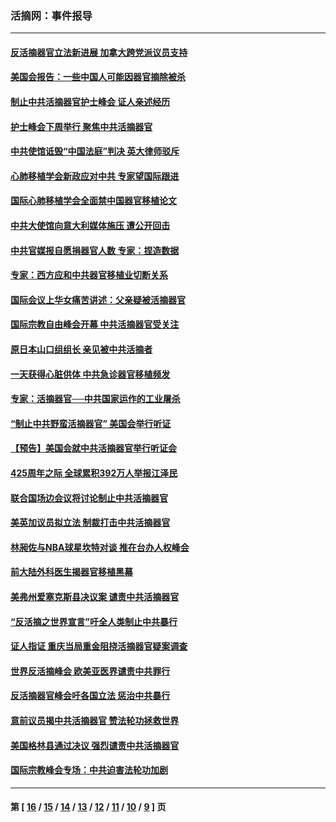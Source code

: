 ### 活摘网：事件报导
---
#### [反活摘器官立法新进展 加拿大跨党派议员支持](../../pages/nf5877/n13876061.md?12080430) 
#### [美国会报告：一些中国人可能因器官摘除被杀](../../pages/nf5877/n13867964.md?12080430) 
#### [制止中共活摘器官护士峰会 证人亲述经历](../../pages/nf5877/n13859007.md?12080430) 
#### [护士峰会下周举行 聚焦中共活摘器官](../../pages/nf5877/n13855418.md?12080430) 
#### [中共使馆诋毁“中国法庭”判决 英大律师驳斥](../../pages/nf5877/n13833945.md?12080430) 
#### [心肺移植学会新政应对中共 专家望国际跟进](../../pages/nf5877/n13829043.md?12080430) 
#### [国际心肺移植学会全面禁中国器官移植论文](../../pages/nf5877/n13827785.md?12080430) 
#### [中共大使馆向意大利媒体施压 遭公开回击](../../pages/nf5877/n13826038.md?12080430) 
#### [中共官媒报自愿捐器官人数 专家：捏造数据](../../pages/nf5877/n13814130.md?12080430) 
#### [专家：西方应和中共器官移植业切断关系](../../pages/nf5877/n13772828.md?12080430) 
#### [国际会议上华女痛苦讲述：父亲疑被活摘器官](../../pages/nf5877/n13771583.md?12080430) 
#### [国际宗教自由峰会开幕 中共活摘器官受关注](../../pages/nf5877/n13769995.md?12080430) 
#### [原日本山口组组长 亲见被中共活摘者](../../pages/nf5877/n13767360.md?12080430) 
#### [一天获得心脏供体 中共急诊器官移植频发](../../pages/nf5877/n13764689.md?12080430) 
#### [专家：活摘器官──中共国家运作的工业屠杀](../../pages/nf5877/n13761178.md?12080430) 
#### [“制止中共野蛮活摘器官” 美国会举行听证](../../pages/nf5877/n13735831.md?12080430) 
#### [【预告】美国会就中共活摘器官举行听证会](../../pages/nf5877/n13732843.md?12080430) 
#### [425周年之际 全球累积392万人举报江泽民](../../pages/nf5877/n13719232.md?12080430) 
#### [联合国场边会议将讨论制止中共活摘器官](../../pages/nf5877/n13656361.md?12080430) 
#### [美英加议员拟立法 制裁打击中共活摘器官](../../pages/nf5877/n13430251.md?12080430) 
#### [林昶佐与NBA球星坎特对谈 推在台办人权峰会](../../pages/nf5877/n13414467.md?12080430) 
#### [前大陆外科医生揭器官移植黑幕](../../pages/nf5877/n13401416.md?12080430) 
#### [美弗州爱塞克斯县决议案 谴责中共活摘器官](../../pages/nf5877/n13320919.md?12080430) 
#### [“反活摘之世界宣言”吁全人类制止中共暴行](../../pages/nf5877/n13259730.md?12080430) 
#### [证人指证 重庆当局重金阻挠活摘器官疑案调查](../../pages/nf5877/n13259127.md?12080430) 
#### [世界反活摘峰会 欧美亚医界谴责中共罪行](../../pages/nf5877/n13253550.md?12080430) 
#### [反活摘器官峰会吁各国立法 惩治中共暴行](../../pages/nf5877/n13245052.md?12080430) 
#### [意前议员揭中共活摘器官 赞法轮功拯救世界](../../pages/nf5877/n13203445.md?12080430) 
#### [美国格林县通过决议 强烈谴责中共活摘器官](../../pages/nf5877/n13119367.md?12080430) 
#### [国际宗教峰会专场：中共迫害法轮功加剧](../../pages/nf5877/n13088279.md?12080430) 

---
#### 第 [ [16](./16.md?12080430) / [15](./15.md?12080430) / [14](./14.md?12080430) / [13](./13.md?12080430) / [12](./12.md?12080430) / [11](./11.md?12080430) / [10](./10.md?12080430) / [9](./9.md?12080430) ] 页
